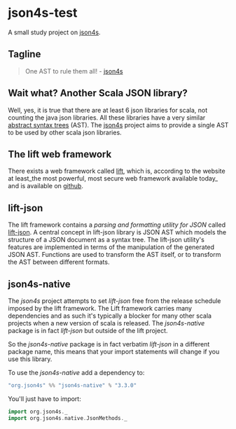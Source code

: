 # json4s-test
A small study project on [json4s](http://json4s.org/). 

## Tagline
> One AST to rule them all! - [json4s](http://json4s.org/) 

## Wait what? Another Scala JSON library?
Well, yes, it is true that there are at least 6 json libraries for scala, not counting the java json libraries. 
All these libraries have a very similar [abstract syntax trees](https://en.wikipedia.org/wiki/Abstract_syntax_tree) (AST). 
The [json4s](http://json4s.org/) project aims to provide a single AST to be used by other scala json libraries.

## The lift web framework
There exists a web framework called [lift](http://liftweb.net/index), which is, according to the website at least_the most powerful, most secure web framework available today_ and is available on [github](https://github.com/lift). 

## lift-json
The lift framework contains a _parsing and formatting utility for JSON_ called [lift-json](https://github.com/lift/lift/tree/master/framework/lift-base/lift-json). 
A central concept in lift-json library is JSON AST which models the structure of a JSON document as a syntax tree. The lift-json utility's features are implemented in terms of the manipulation of the generated JSON AST. 
Functions are used to transform the AST itself, or to transform the AST between different formats.

## json4s-native
The _json4s_ project attempts to set _lift-json_ free from the release schedule imposed by the lift framework. 
The Lift framework carries many dependencies and as such it's typically a blocker for many other scala projects 
when a new version of scala is released. The _json4s-native_ package is in fact _lift-json_ but outside of the lift project.

So the _json4s-native_ package is in fact verbatim _lift-json_ in a different package name, this means that your import statements 
will change if you use this library.

To use the _json4s-native_ add a dependency to:

```scala
"org.json4s" %% "json4s-native" % "3.3.0"
```

You'll just have to import:

```scala
import org.json4s._
import org.json4s.native.JsonMethods._
```

